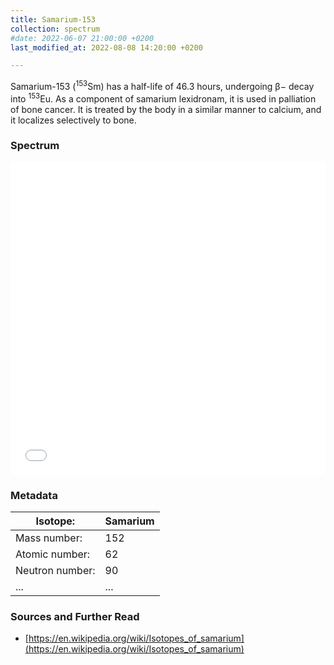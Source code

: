 ```yaml
---
title: Samarium-153
collection: spectrum
#date: 2022-06-07 21:00:00 +0200
last_modified_at: 2022-08-08 14:20:00 +0200

---
```


Samarium-153 (<sup>153</sup>Sm) has a half-life of 46.3 hours, undergoing β− decay into <sup>153</sup>Eu. As a component of samarium lexidronam, it is used in palliation of bone cancer. It is treated by the body in a similar manner to calcium, and it localizes selectively to bone.

### Spectrum

<iframe width="100%" height="500" src="/assets/spectra/Sm-153.html" title="Sm-153 gamma spectrum" frameborder="0" allowfullscreen></iframe>

### Metadata

| Isotope: | Samarium |
| --- | --- |
| Mass number: | 152 |
| Atomic number: | 62 |
| Neutron number: | 90 |
| ... | ... |

### Sources and Further Read

- [https://en.wikipedia.org/wiki/Isotopes_of_samarium](https://en.wikipedia.org/wiki/Isotopes_of_samarium)

